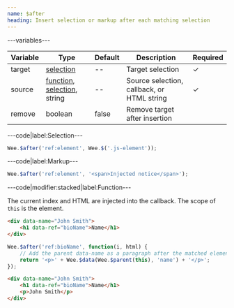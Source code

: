 ```yaml
---
name: $after
heading: Insert selection or markup after each matching selection
---
```


---variables---

| Variable | Type | Default | Description | Required |
| -- | -- | -- | -- | -- |
| target | [selection](/script#selection) | -- | Target selection | ✓ |
| source | [function](/script/#functions), [selection](/script#selection), string | -- | Source selection, callback, or HTML string | ✓ |
| remove | boolean | false | Remove target after insertion ||

---code|label:Selection---

```javascript
Wee.$after('ref:element', Wee.$('.js-element'));
```

---code|label:Markup---

```javascript
Wee.$after('ref:element', '<span>Injected notice</span>');
```

---code|modifier:stacked|label:Function---

The current index and HTML are injected into the callback. The scope of ```this``` is the element.

```html
<div data-name="John Smith">
	<h1 data-ref="bioName">Name</h1>
</div>
```

```javascript
Wee.$after('ref:bioName', function(i, html) {
	// Add the parent data-name as a paragraph after the matched element
	return '<p>' + Wee.$data(Wee.$parent(this), 'name') + '</p>';
});
```

```html
<div data-name="John Smith">
	<h1 data-ref="bioName">Name</h1>
	<p>John Smith</p>
</div>
```
